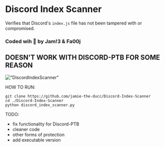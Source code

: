 # Discord Index Scanner
Verifies that Discord's `index.js` file has not been tampered with or compromised. 
### Coded wih 💜 by Jam!3 & Fa00j

## DOESN'T WORK WITH DISCORD-PTB FOR SOME REASON

!["DiscordIndexScanner"](https://i.imgur.com/ERuc4aV.png)

HOW TO RUN:
```
git clone https://github.com/jamie-the-ducc/Discord-Index-Scanner
cd ./Discord-Index-Scanner
python discord_index_scanner.py
```

TODO:
 - fix functionality for Discord-PTB
 - cleaner code
 - other forms of protection
 - add executable version
